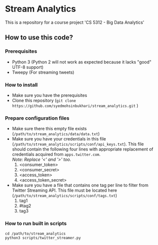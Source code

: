 # Stream Analytics
This is a repository for a course project 'CS 5312 - Big Data Analytics'

## How to use this code?
### Prerequisites
- Python 3 (Python 2 will not work as expected because it lacks "good" UTF-8 support)
- Tweepy (For streaming tweets)

### How to install
- Make sure you have the prerequisites
- Clone this repository (`git clone https://github.com/syedmohsinbukhari/stream_analytics.git` )

### Prepare configuration files
- Make sure there this empty file exists (`/path/to/stream_analytics/data/data.txt`)
- Make sure you have your credentials in this file (`/path/to/stream_analytics/scripts/conf/api_keys.txt`). This file should contain the following four lines with appropriate replacement of credentials acquired from `apps.twitter.com`.<br/>*Note: Replace '<' and '>' too.*
    1. \<consumer_token\>
    2. \<consumer_secret\>
    3. \<access_token\>
    4. \<access_token_secret\>
- Make sure you have a file that contains one tag per line to filter from Twitter Streaming API. This file must be located here (`/path/to/stream_analytics/scripts/conf/tags.txt`)
    1. tag1
    2. \#tag2
    3. tag3

### How to run built in scripts
```shell
cd /path/to/stream_analytics
python3 scripts/twitter_streamer.py
```

